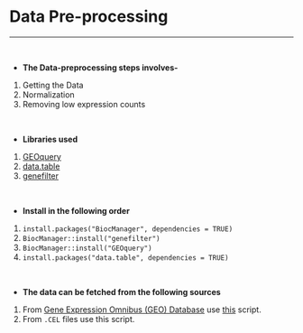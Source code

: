 # Data Pre-processing
---

<br>

* **The Data-preprocessing steps involves-**
1. Getting the Data
2. Normalization
2. Removing low expression counts

<br>

* **Libraries used**
1. [GEOquery](https://www.bioconductor.org/packages/release/bioc/html/GEOquery.html)
2. [data.table](https://cran.r-project.org/web/packages/data.table/vignettes/datatable-intro.html)
3. [genefilter](https://www.bioconductor.org/packages/release/bioc/html/genefilter.html)

<br>

* **Install in the following order**
1. ```install.packages("BiocManager", dependencies = TRUE)```
2. ```BiocManager::install("genefilter")```
3. ```BiocManager::install("GEOquery")```
4. ```install.packages("data.table", dependencies = TRUE)```

<br>

* **The data can be fetched from the following sources**
1. From [Gene Expression Omnibus (GEO) Database](https://www.ncbi.nlm.nih.gov/geo/) use [this](https://raw.githubusercontent.com/spriyansh/Micro-Array-Data-Analysis/master/Data_Preprocessing/get_geo_data.R) script.
2. From ```.CEL``` files use this script.

